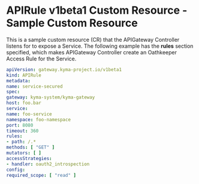 # APIRule v1beta1 Custom Resource <!--  --> - Sample Custom Resource
This is a sample custom resource (CR) that the APIGateway Controller listens for to expose a Service. The following
example has the **rules** section specified, which makes APIGateway Controller create an Oathkeeper Access Rule for the
Service.
```yaml
apiVersion: gateway.kyma-project.io/v1beta1
kind: APIRule
metadata:
name: service-secured
spec:
gateway: kyma-system/kyma-gateway
host: foo.bar
service:
name: foo-service
namespace: foo-namespace
port: 8080
timeout: 360
rules:
- path: /.*
methods: [ "GET" ]
mutators: [ ]
accessStrategies:
- handler: oauth2_introspection
config:
required_scope: [ "read" ]
```